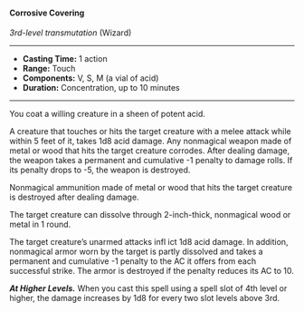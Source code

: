 #### Corrosive Covering
*3rd-level transmutation* (Wizard)
___
- **Casting Time:** 1 action
- **Range:** Touch
- **Components:** V, S, M (a vial of acid)
- **Duration:** Concentration, up to 10 minutes
---
You coat a willing creature in a sheen of potent acid.

A creature that touches or hits the target creature with a melee attack while within 5 feet of it, takes 1d8 acid damage. Any nonmagical weapon made of metal or wood that hits the target creature corrodes. After dealing damage, the weapon takes a permanent and cumulative -1 penalty to damage rolls. If its penalty drops to -5, the weapon is destroyed.

Nonmagical ammunition made of metal or wood that hits the target creature is destroyed after dealing damage.

The target creature can dissolve through 2-inch-thick, nonmagical wood or metal in 1 round.

The target creature’s unarmed attacks infl ict 1d8 acid damage. In addition, nonmagical armor worn by the target is partly dissolved and takes a permanent and cumulative -1 penalty to the AC it offers from each successful strike. The armor is destroyed if the penalty reduces its AC to 10.

***At Higher Levels.*** When you cast this spell using a spell slot of 4th level or higher, the damage increases by 1d8 for every two slot levels above 3rd.

